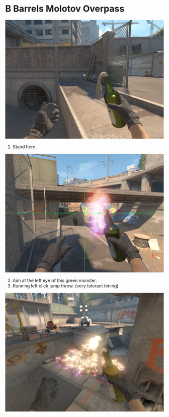 # B Barrels Molotov Overpass

![Spot](./pos.jpg)

1. Stand here.

![Aim](./aim.jpg)

2. Aim at the left eye of this green monster.
3. Running left click jump throw. (very tolerant timing)

![Result](./res.jpg)